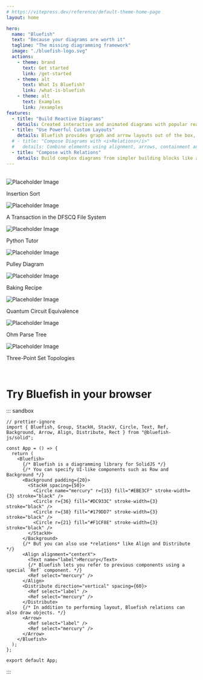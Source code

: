 ```yaml
---
# https://vitepress.dev/reference/default-theme-home-page
layout: home

hero:
  name: "Bluefish"
  text: "Because your diagrams are worth it"
  tagline: "The missing diagramming framework"
  image: "./bluefish-logo.svg"
  actions:
    - theme: brand
      text: Get started
      link: /get-started
    - theme: alt
      text: What Is Bluefish?
      link: /what-is-bluefish
    - theme: alt
      text: Examples
      link: /examples
features:
  - title: "Build Reactive Diagrams"
    details: Created interactive and animated diagrams with popular reactive UI primitives
  - title: "Use Powerful Custom Layouts"
    details: Bluefish provides graph and arrow layouts out of the box, with the ability to add your own
  # - title: "Compose Diagrams with <i>Relations</i>"
  #   details: Combine elements using alignment, arrows, containment and more!
  - title: "Compose with Relations"
    details: Build complex diagrams from simpler building blocks like alignment, spacing, and arrows
---
```


<br />

<div class="flex flex-col space-y-4">
  <div class="grid grid-cols-3 gap-4">
    <div class="col-span-1">
      <div class="flex flex-col space-y-2">
        <img src="https://placehold.co/200x200" alt="Placeholder Image" />
        <p>Insertion Sort</p>
      </div>
    </div>
    <div class="col-span-2">
      <div class="flex flex-col space-y-2">
        <img src="https://placehold.co/400x200" alt="Placeholder Image" />
        <p>A Transaction in the DFSCQ File System</p>
      </div>
    </div>
    <div class="col-span-2">
      <div class="flex flex-col space-y-2">
        <img src="https://placehold.co/400x100" alt="Placeholder Image" />
        <p>Python Tutor</p>
      </div>
    </div>
    <div class="col-span-1 row-span-2">
      <div class="flex flex-col space-y-2">
        <img src="https://placehold.co/200x200" alt="Placeholder Image" />
        <p>Pulley Diagram</p>
      </div>
    </div>
    <div class="col-span-2">
      <div class="flex flex-col space-y-2">
        <img src="https://placehold.co/400x100" alt="Placeholder Image" />
        <p>Baking Recipe</p>
      </div>
    </div>
  </div>

  <div class="grid grid-cols-2 gap-4">
    <div class="col-span-1">
      <div class="flex flex-col space-y-2">
        <img src="https://placehold.co/200x100" alt="Placeholder Image" />
        <p>Quantum Circuit Equivalence</p>
      </div>
    </div>
    <div class="col-span-1 row-span-2">
      <div class="flex flex-col space-y-2">
        <img src="https://placehold.co/200x200" alt="Placeholder Image" />
        <p>Ohm Parse Tree</p>
      </div>
    </div>
    <div class="col-span-1">
      <div class="flex flex-col space-y-2">
        <img src="https://placehold.co/200x100" alt="Placeholder Image" />
        <p>Three-Point Set Topologies</p>
      </div>
    </div>
  </div>
</div>

<br />

# Try Bluefish in your browser

::: sandbox

```tsx ./App.tsx [active]
// prettier-ignore
import { Bluefish, Group, StackH, StackV, Circle, Text, Ref, Background, Arrow, Align, Distribute, Rect } from "@bluefish-js/solid";

const App = () => {
  return (
    <Bluefish>
      {/* Bluefish is a diagramming library for SolidJS */}
      {/* You can specify UI-like components such as Row and Background */}
      <Background padding={20}>
        <StackH spacing={50}>
          <Circle name="mercury" r={15} fill="#EBE3CF" stroke-width={3} stroke="black" />
          <Circle r={36} fill="#DC933C" stroke-width={3} stroke="black" />
          <Circle r={38} fill="#179DD7" stroke-width={3} stroke="black" />
          <Circle r={21} fill="#F1CF8E" stroke-width={3} stroke="black" />
        </StackH>
      </Background>
      {/* But you can also use *relations* like Align and Distribute */}
      <Align alignment="centerX">
        <Text name="label">Mercury</Text>
        {/* Bluefish lets you refer to previous components using a special `Ref` component. */}
        <Ref select="mercury" />
      </Align>
      <Distribute direction="vertical" spacing={60}>
        <Ref select="label" />
        <Ref select="mercury" />
      </Distribute>
      {/* In addition to performing layout, Bluefish relations can also draw objects. */}
      <Arrow>
        <Ref select="label" />
        <Ref select="mercury" />
      </Arrow>
    </Bluefish>
  );
};

export default App;
```

:::
